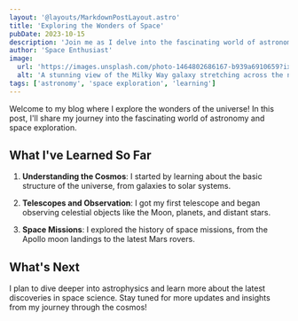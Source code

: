 ```yaml
---
layout: '@layouts/MarkdownPostLayout.astro'
title: 'Exploring the Wonders of Space'
pubDate: 2023-10-15
description: 'Join me as I delve into the fascinating world of astronomy and space exploration. From stargazing to space missions, there is so much to discover!'
author: 'Space Enthusiast'
image:
  url: 'https://images.unsplash.com/photo-1464802686167-b939a6910659?ixlib=rb-1.2.1&auto=format&fit=crop&w=1350&q=80'
  alt: 'A stunning view of the Milky Way galaxy stretching across the night sky.'
tags: ['astronomy', 'space exploration', 'learning']
---
```


Welcome to my blog where I explore the wonders of the universe! In this post, I'll share my journey into the fascinating world of astronomy and space exploration.

## What I've Learned So Far

1. **Understanding the Cosmos**: I started by learning about the basic structure of the universe, from galaxies to solar systems.

2. **Telescopes and Observation**: I got my first telescope and began observing celestial objects like the Moon, planets, and distant stars.

3. **Space Missions**: I explored the history of space missions, from the Apollo moon landings to the latest Mars rovers.

## What's Next

I plan to dive deeper into astrophysics and learn more about the latest discoveries in space science. Stay tuned for more updates and insights from my journey through the cosmos!
